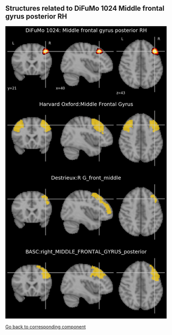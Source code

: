 


## Structures related to DiFuMo 1024 Middle frontal gyrus posterior RH

![185](185.jpg "Structures related to DiFuMo 1024 Middle frontal gyrus posterior RH")

[Go back to corresponding component](https://parietal-inria.github.io/DiFuMo/1024/html/185.html)